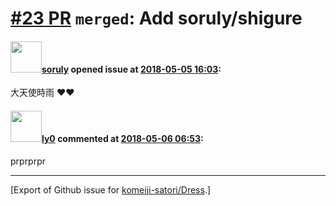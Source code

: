 # [\#23 PR](https://github.com/komeiji-satori/Dress/pull/23) `merged`: Add soruly/shigure

#### <img src="https://avatars.githubusercontent.com/u/1979746?u=3d9c7cb4dab29743cf2a0275332222c258af6fb3&v=4" width="50">[soruly](https://github.com/soruly) opened issue at [2018-05-05 16:03](https://github.com/komeiji-satori/Dress/pull/23):

大天使時雨 ❤❤

#### <img src="https://avatars.githubusercontent.com/u/1551736?u=00d567a581d0c0db1e245f85e931667d43283206&v=4" width="50">[ly0](https://github.com/ly0) commented at [2018-05-06 06:53](https://github.com/komeiji-satori/Dress/pull/23#issuecomment-386858491):

prprprpr


-------------------------------------------------------------------------------



[Export of Github issue for [komeiji-satori/Dress](https://github.com/komeiji-satori/Dress).]
